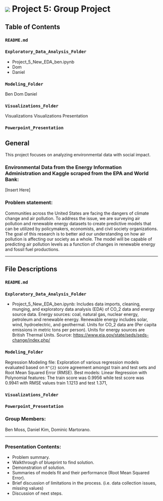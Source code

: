 # ![](https://ga-dash.s3.amazonaws.com/production/assets/logo-9f88ae6c9c3871690e33280fcf557f33.png) Project 5: Group Project  

## Table of Contents

### `README.md`
### `Exploratory_Data_Analysis_Folder`
- Project_5_New_EDA_ben.ipynb
- Dom
- Daniel
### `Modeling_Folder`
Ben 
Dom
Daniel
### `Visualizations_Folder`
Visualizations
Visualizations Presentation
### `Powerpoint_Presentation`

## General 

This project focuses on analyzing environmental data with social impact.

### Environmental Data from the Energy Information Administration and Kaggle scraped from the EPA and World Bank:

[Insert Here]

### Problem statement:

Communities across the United States are facing the dangers of climate change and air pollution. To address the issue, we are surveying air pollution and renewable energy datasets to create predictive models that can be utilized by policymakers, economists, and civil society organizations. The goal of this research is to better aid our understanding on how air pollution is affecting our society as a whole. The model will be capable of predicting air pollution levels as a function of changes in renewable energy  and fossil fuel productions.    

---

## File Descriptions 

### `README.md`
### `Exploratory_Data_Analysis_Folder`
- Project_5_New_EDA_ben.ipynb: Includes data imports, cleaning, munging, and exploratory data analysis (EDA) of $\text{CO_{2}}$ data and energy source data. Energy sources: coal, natural gas, nuclear energy, petroleum and renewable energy. Renewable energy includes solar, wind, hydroelectric, and geothermal. Units for $\text{CO_{2}}$ data are (Per capita emissions in metric tons per person). Units for energy sources are British Thermal Units. Source: https://www.eia.gov/state/seds/seds-change/index.php/
### `Modeling_Folder`
Regression Modeling file: Exploration of various regression models evaluated based on `R^{2}` score agreement amongst train and test sets and Root Mean Squared Error (RMSE). Best models: Linear Regression with Polynomial features: The train score was $0.9956$ while test score was $0.9941$ with RMSE values train $1.1213$
and test $1.371$, 

### `Visualizations_Folder`
### `Powerpoint_Presentation`





### Group Members:

Ben Moss, Daniel Kim, Dominic Martorano.

---

### Presentation Contents:

- Problem summary.
- Walkthrough of blueprint to find solution.
- Demonstration of solution.
- Summaries of models fit and their performance (Root Mean Squared Error). 
- Brief discussion of limitations in the process. (i.e. data collection issues, missing values)
- Discussion of next steps.
